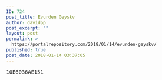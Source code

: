 ```yaml
---
ID: 724
post_title: Evurden Geyskv
author: davidpp
post_excerpt: ""
layout: post
permalink: >
  https://portalrepository.com/2018/01/14/evurden-geyskv/
published: true
post_date: 2018-01-14 03:37:05
---
```

<pre>10E6036AE151</pre>
